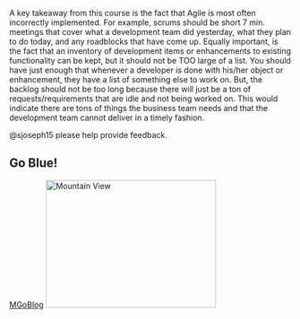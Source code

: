 A key takeaway from this course is the fact that Agile is most often incorrectly implemented. For example, scrums should be short 7 min. meetings that cover what a development team did yesterday, what they plan to do today, and any roadblocks that have come up. Equally important, is the fact that an inventory of development items or enhancements to existing functionality can be kept, but it should not be TOO large of a list. You should have just enough that whenever a developer is done with his/her object or enhancement, they have a list of something else to work on. But, the backlog should not be too long because there will just be a ton of requests/requirements that are idle and not being worked on. This would indicate there are tons of things the business team needs and that the development team cannot deliver in a timely fashion.

@sjoseph15 please help provide feedback.

<h2>Go Blue!</h2>
<a href="http://www.mgoblog.com">MGoBlog</a>
<img src="http://www.ngngsports.com/wp-content/uploads/2014/10/michigan-football.jpg" alt="Mountain View" style="width:304px;height:228px">

</body>
</html>


